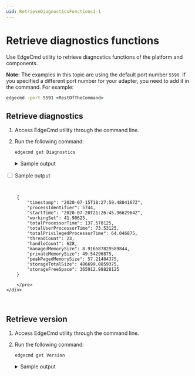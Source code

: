 ```yaml
---
uid: RetrieveDiagnosticsFunctions1-1
---
```


# Retrieve diagnostics functions

Use EdgeCmd utility to retrieve diagnostics functions of the platform and components.

**Note:** The examples in this topic are using the default port number `5590`. If you specified a different port number for your adapter, you need to add it in the command. For example:

```cmd
edgecmd -port 5591 <RestOfTheCommand>
```

## Retrieve diagnostics

1. Access EdgeCmd utility through the command line.
2. Run the following command:

    ```cmd
    edgecmd get Diagnostics
    ```

    <details>
    <summary>Sample output</summary>
    <pre>

        {
            "timestamp": "2020-07-15T18:27:59.4804167Z",
            "processIdentifier": 5744,
            "startTime": "2020-07-20T21:26:45.9662964Z",
            "workingSet": 41.90625,
            "totalProcessorTime": 137.578125,
            "totalUserProcessorTime": 73.53125,
            "totalPrivilegedProcessorTime": 64.046875,
            "threadCount": 23,
            "handleCount": 628,
            "managedMemorySize": 8.916587829589844,
            "privateMemorySize": 49.54296875,
            "peakPagedMemorySize": 57.21484375,
            "storageTotalSize": 486699.0859375,
            "storageFreeSpace": 365912.98828125
        }

    </pre>
    </details>

<div>
    <input type="checkbox" id="title1" />
    <label class="expandable" for="title1">Sample output</label>
    <div class="content">
        <pre>

        {
            "timestamp": "2020-07-15T18:27:59.4804167Z",
            "processIdentifier": 5744,
            "startTime": "2020-07-20T21:26:45.9662964Z",
            "workingSet": 41.90625,
            "totalProcessorTime": 137.578125,
            "totalUserProcessorTime": 73.53125,
            "totalPrivilegedProcessorTime": 64.046875,
            "threadCount": 23,
            "handleCount": 628,
            "managedMemorySize": 8.916587829589844,
            "privateMemorySize": 49.54296875,
            "peakPagedMemorySize": 57.21484375,
            "storageTotalSize": 486699.0859375,
            "storageFreeSpace": 365912.98828125
        }

        </pre>
    </div>
</div>

## Retrieve version

1. Access EdgeCmd utility through the command line.
2. Run the following command:

    ```cmd
    edgecmd get Version
    ```

    <details>
    <summary>Sample output</summary>
    
    <pre>

        {
            "Application Version": "1.1.0.234",
            ".Net Core Version": ".NET Core 3.1.5",
            "Operating System": "Microsoft Windows 10.0.18363"
        }

    </pre>
    </details>
